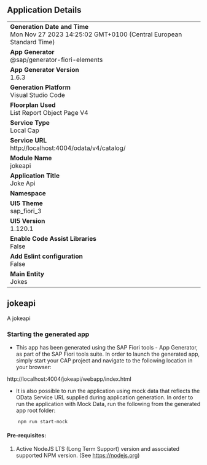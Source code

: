 ## Application Details
|               |
| ------------- |
|**Generation Date and Time**<br>Mon Nov 27 2023 14:25:02 GMT+0100 (Central European Standard Time)|
|**App Generator**<br>@sap/generator-fiori-elements|
|**App Generator Version**<br>1.6.3|
|**Generation Platform**<br>Visual Studio Code|
|**Floorplan Used**<br>List Report Object Page V4|
|**Service Type**<br>Local Cap|
|**Service URL**<br>http://localhost:4004/odata/v4/catalog/
|**Module Name**<br>jokeapi|
|**Application Title**<br>Joke Api|
|**Namespace**<br>|
|**UI5 Theme**<br>sap_fiori_3|
|**UI5 Version**<br>1.120.1|
|**Enable Code Assist Libraries**<br>False|
|**Add Eslint configuration**<br>False|
|**Main Entity**<br>Jokes|

## jokeapi

A jokeapi

### Starting the generated app

-   This app has been generated using the SAP Fiori tools - App Generator, as part of the SAP Fiori tools suite.  In order to launch the generated app, simply start your CAP project and navigate to the following location in your browser:

http://localhost:4004/jokeapi/webapp/index.html

- It is also possible to run the application using mock data that reflects the OData Service URL supplied during application generation.  In order to run the application with Mock Data, run the following from the generated app root folder:

```
    npm run start-mock
```

#### Pre-requisites:

1. Active NodeJS LTS (Long Term Support) version and associated supported NPM version.  (See https://nodejs.org)


